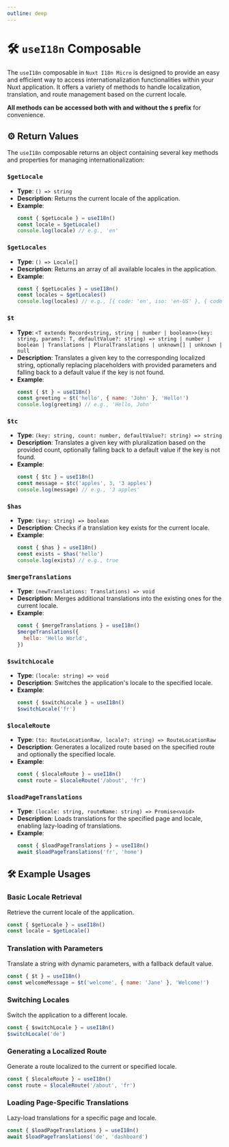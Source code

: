 ```yaml
---
outline: deep
---
```


# 🛠️ `useI18n` Composable

The `useI18n` composable in `Nuxt I18n Micro` is designed to provide an easy and efficient way to access internationalization functionalities within your Nuxt application. It offers a variety of methods to handle localization, translation, and route management based on the current locale.

**All methods can be accessed both with and without the `$` prefix** for convenience.

## ⚙️ Return Values

The `useI18n` composable returns an object containing several key methods and properties for managing internationalization:

### `$getLocale`

- **Type**: `() => string`
- **Description**: Returns the current locale of the application.
- **Example**:
  ```js
  const { $getLocale } = useI18n()
  const locale = $getLocale()
  console.log(locale) // e.g., 'en'
  ```

### `$getLocales`

- **Type**: `() => Locale[]`
- **Description**: Returns an array of all available locales in the application.
- **Example**:
  ```js
  const { $getLocales } = useI18n()
  const locales = $getLocales()
  console.log(locales) // e.g., [{ code: 'en', iso: 'en-US' }, { code: 'fr', iso: 'fr-FR' }]
  ```

### `$t`

- **Type**: `<T extends Record<string, string | number | boolean>>(key: string, params?: T, defaultValue?: string) => string | number | boolean | Translations | PluralTranslations | unknown[] | unknown | null`
- **Description**: Translates a given key to the corresponding localized string, optionally replacing placeholders with provided parameters and falling back to a default value if the key is not found.
- **Example**:
  ```js
  const { $t } = useI18n()
  const greeting = $t('hello', { name: 'John' }, 'Hello!')
  console.log(greeting) // e.g., 'Hello, John'
  ```

### `$tc`

- **Type**: `(key: string, count: number, defaultValue?: string) => string`
- **Description**: Translates a given key with pluralization based on the provided count, optionally falling back to a default value if the key is not found.
- **Example**:
  ```js
  const { $tc } = useI18n()
  const message = $tc('apples', 3, '3 apples')
  console.log(message) // e.g., '3 apples'
  ```

### `$has`

- **Type**: `(key: string) => boolean`
- **Description**: Checks if a translation key exists for the current locale.
- **Example**:
  ```js
  const { $has } = useI18n()
  const exists = $has('hello')
  console.log(exists) // e.g., true
  ```

### `$mergeTranslations`

- **Type**: `(newTranslations: Translations) => void`
- **Description**: Merges additional translations into the existing ones for the current locale.
- **Example**:
  ```js
  const { $mergeTranslations } = useI18n()
  $mergeTranslations({
    hello: 'Hello World',
  })
  ```

### `$switchLocale`

- **Type**: `(locale: string) => void`
- **Description**: Switches the application's locale to the specified locale.
- **Example**:
  ```js
  const { $switchLocale } = useI18n()
  $switchLocale('fr')
  ```

### `$localeRoute`

- **Type**: `(to: RouteLocationRaw, locale?: string) => RouteLocationRaw`
- **Description**: Generates a localized route based on the specified route and optionally the specified locale.
- **Example**:
  ```js
  const { $localeRoute } = useI18n()
  const route = $localeRoute('/about', 'fr')
  ```

### `$loadPageTranslations`

- **Type**: `(locale: string, routeName: string) => Promise<void>`
- **Description**: Loads translations for the specified page and locale, enabling lazy-loading of translations.
- **Example**:
  ```js
  const { $loadPageTranslations } = useI18n()
  await $loadPageTranslations('fr', 'home')
  ```

## 🛠️ Example Usages

### Basic Locale Retrieval

Retrieve the current locale of the application.

```js
const { $getLocale } = useI18n()
const locale = $getLocale()
```

### Translation with Parameters

Translate a string with dynamic parameters, with a fallback default value.

```js
const { $t } = useI18n()
const welcomeMessage = $t('welcome', { name: 'Jane' }, 'Welcome!')
```

### Switching Locales

Switch the application to a different locale.

```js
const { $switchLocale } = useI18n()
$switchLocale('de')
```

### Generating a Localized Route

Generate a route localized to the current or specified locale.

```js
const { $localeRoute } = useI18n()
const route = $localeRoute('/about', 'fr')
```

### Loading Page-Specific Translations

Lazy-load translations for a specific page and locale.

```js
const { $loadPageTranslations } = useI18n()
await $loadPageTranslations('de', 'dashboard')
```
